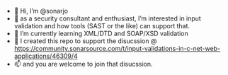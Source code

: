 - 👋 Hi, I’m @sonarjo
- 👀 as a security consultant and enthusiast, I’m interested in input validation and how tools (SAST or the like) can support that.
- 🌱 I’m currently learning XML/DTD and SOAP/XSD validation
- 💞️ I created this repo to support the disucssion @ https://community.sonarsource.com/t/input-validations-in-c-net-web-applications/46309/4
- 📫 and you are welcome to join that disucssion.

<!---
sonarjo/sonarjo is a ✨ special ✨ repository because its `README.md` (this file) appears on your GitHub profile.
You can click the Preview link to take a look at your changes.
--->
